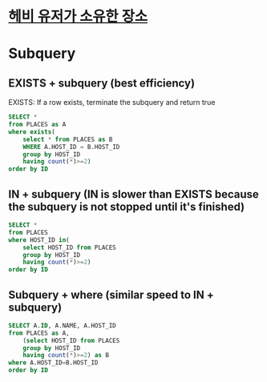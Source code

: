 # [헤비 유저가 소유한 장소](https://school.programmers.co.kr/learn/courses/30/lessons/77487)
# Subquery 
## EXISTS + subquery (best efficiency)
EXISTS: If a row exists, terminate the subquery and return true
~~~sql
SELECT *
from PLACES as A
where exists(
    select * from PLACES as B
    WHERE A.HOST_ID = B.HOST_ID
    group by HOST_ID
    having count(*)>=2)
order by ID
~~~

## IN + subquery (IN is slower than EXISTS because the subquery is not stopped until it's finished)
~~~sql
SELECT *
from PLACES
where HOST_ID in(
    select HOST_ID from PLACES
    group by HOST_ID
    having count(*)>=2)
order by ID
~~~

## Subquery + where (similar speed to IN + subquery)
~~~sql
SELECT A.ID, A.NAME, A.HOST_ID
from PLACES as A,
    (select HOST_ID from PLACES
    group by HOST_ID
    having count(*)>=2) as B
where A.HOST_ID=B.HOST_ID
order by ID
~~~
